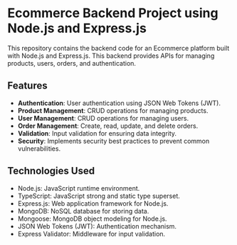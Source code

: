 # Ecommerce Backend Project using Node.js and Express.js

This repository contains the backend code for an Ecommerce platform built with Node.js and Express.js. This backend provides APIs for managing products, users, orders, and authentication.

## Features

- **Authentication**: User authentication using JSON Web Tokens (JWT).
- **Product Management**: CRUD operations for managing products.
- **User Management**: CRUD operations for managing users.
- **Order Management**: Create, read, update, and delete orders.
- **Validation**: Input validation for ensuring data integrity.
- **Security**: Implements security best practices to prevent common vulnerabilities.

## Technologies Used

- Node.js: JavaScript runtime environment.
- TypeScript: JavaScript strong and static type superset.
- Express.js: Web application framework for Node.js.
- MongoDB: NoSQL database for storing data.
- Mongoose: MongoDB object modeling for Node.js.
- JSON Web Tokens (JWT): Authentication mechanism.
- Express Validator: Middleware for input validation.
